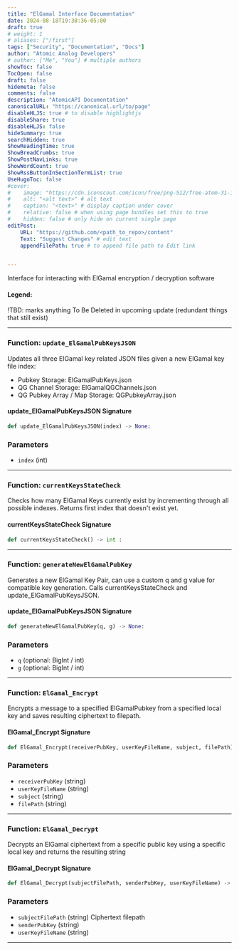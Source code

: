 ```yaml
---
title: "ElGamal Interface Documentation"
date: 2024-08-18T19:38:36-05:00
draft: true
# weight: 1
# aliases: ["/first"]
tags: ["Security", "Documentation", "Docs"]
author: "Atomic Analog Developers"
# author: ["Me", "You"] # multiple authors
showToc: false
TocOpen: false
draft: false
hidemeta: false
comments: false
description: "AtomicAPI Documentation"
canonicalURL: "https://canonical.url/to/page"
disableHLJS: true # to disable highlightjs
disableShare: true
disableHLJS: false
hideSummary: true
searchHidden: true
ShowReadingTime: true
ShowBreadCrumbs: true
ShowPostNavLinks: true
ShowWordCount: true
ShowRssButtonInSectionTermList: true
UseHugoToc: false
#cover:
#    image: "https://cdn.iconscout.com/icon/free/png-512/free-atom-31-117013.png?f=avif&w=512&h=512" # image path/url
#    alt: "<alt text>" # alt text
#    caption: "<text>" # display caption under cover
#    relative: false # when using page bundles set this to true
#    hidden: false # only hide on current single page
editPost:
    URL: "https://github.com/<path_to_repo>/content"
    Text: "Suggest Changes" # edit text
    appendFilePath: true # to append file path to Edit link


---
```

Interface for interacting with ElGamal encryption / decryption software

#### Legend:
 !TBD: marks anything To Be Deleted in upcoming update (redundant things that still exist)

---

### Function: `update_ElGamalPubKeysJSON`

Updates all three ElGamal key related JSON files given a new ElGamal key file index:

- Pubkey Storage: ElGamalPubKeys.json
- QG Channel Storage: ElGamalQGChannels.json
- QG Pubkey Array / Map Storage: QGPubkeyArray.json

#### update_ElGamalPubKeysJSON Signature

```python
def update_ElGamalPubKeysJSON(index) -> None:
```
### Parameters
- `index` (int)

---
### Function: `currentKeysStateCheck`

Checks how many ElGamal Keys currently exist by incrementing through all possible indexes.
Returns first index that doesn't exist yet. 

#### currentKeysStateCheck Signature

```python
def currentKeysStateCheck() -> int :
```
---

### Function: `generateNewElGamalPubKey`

Generates a new ElGamal Key Pair, can use a custom q and g value for compatible key generation. 
Calls currentKeysStateCheck and update_ElGamalPubKeysJSON.

#### update_ElGamalPubKeysJSON Signature

```python
def generateNewElGamalPubKey(q, g) -> None:
```
### Parameters
- `q` (optional: BigInt / int)
- `g` (optional: BigInt / int)
---

### Function: `ElGamal_Encrypt`

Encrypts a message to a specified ElGamalPubkey from a specified local key and saves resulting ciphertext to filepath.

#### ElGamal_Encrypt Signature

```python
def ElGamal_Encrypt(receiverPubKey, userKeyFileName, subject, filePath) -> None:
```
### Parameters
- `receiverPubKey` (string)
- `userKeyFileName` (string)
- `subject` (string)
- `filePath` (string)
---

### Function: `ElGamal_Decrypt`

Decrypts an ElGamal ciphertext from a specific public key using a specific local key and returns the resulting string

#### ElGamal_Decrypt Signature

```python
def ElGamal_Decrypt(subjectFilePath, senderPubKey, userKeyFileName) -> None:
```
### Parameters
- `subjectFilePath` (string) Ciphertext filepath
- `senderPubKey` (string)
- `userKeyFileName` (string)
---


